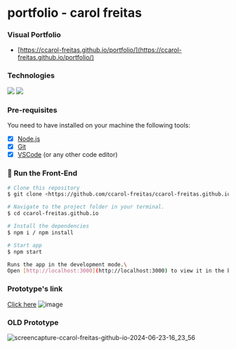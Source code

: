 # portfolio - carol freitas

### Visual Portfolio
- [https://ccarol-freitas.github.io/portfolio/](https://ccarol-freitas.github.io/portfolio/)

### Technologies
<div>
	<img src="https://img.shields.io/badge/React-20232A?style=for-the-badge&logo=react&logoColor=61DAFB" />
	<img src="https://img.shields.io/badge/TypeScript-007ACC?style=for-the-badge&logo=typescript&logoColor=white" />
</div>

### Pre-requisites
<p>You need to have installed on your machine the following tools:</p>

- [x] [Node.js](https://nodejs.org/en/)
- [x] [Git](https://git-scm.com)
- [x] [VSCode](https://code.visualstudio.com/) (or any other code editor)

### 🎲 Run the Front-End

```bash
# Clone this repository
$ git clone <https://github.com/ccarol-freitas/ccarol-freitas.github.io>

# Navigate to the project folder in your terminal.
$ cd ccarol-freitas.github.io

# Install the dependencies
$ npm i / npm install

# Start app
$ npm start

Runs the app in the development mode.\
Open [http://localhost:3000](http://localhost:3000) to view it in the browser.
```
### Prototype's link 
[Click here](https://www.figma.com/proto/QE2dgz2mVBvtCLE0IL4h7g/SIte-Carol-freitas-(Copy)?node-id=224-415&t=nrGOYSz5dtFAUfrd-1&scaling=min-zoom&content-scaling=fixed&page-id=224%3A360&starting-point-node-id=224%3A415
)
![image](https://github.com/ccarol-freitas/ccarol-freitas.github.io/assets/54582414/956735ac-b4c8-4cb2-a6d0-d810b4ac58bb)

### OLD Prototype

![screencapture-ccarol-freitas-github-io-2024-06-23-16_23_56](https://github.com/ccarol-freitas/ccarol-freitas.github.io/assets/54582414/d28ffe5b-30ca-4f24-8dd7-7fa4b93c84e9)

